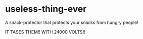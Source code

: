 # useless-thing-ever

A snack-protector that protects your snacks from hungry people!

IT TASES THEM!! WITH 24000 VOLTS!!
